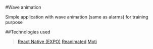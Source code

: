 #Wave animation

Simple application with wave animation (same as alarms) for training purpose

##Technologies used

> [React Native (EXPO)](https://docs.expo.dev)
> [Reanimated](https://docs.expo.dev/versions/latest/sdk/reanimated/)
> [Moti](https://moti.fyi/)